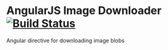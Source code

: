 # AngularJS Image Downloader[![Build Status](https://travis-ci.org/alexandernst/angular-img-dl.svg?branch=master)](https://travis-ci.org/alexandernst/angular-img-dl)
Angular directive for downloading image blobs
